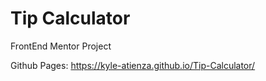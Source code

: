 # Tip Calculator
 FrontEnd Mentor Project

Github Pages: https://kyle-atienza.github.io/Tip-Calculator/
